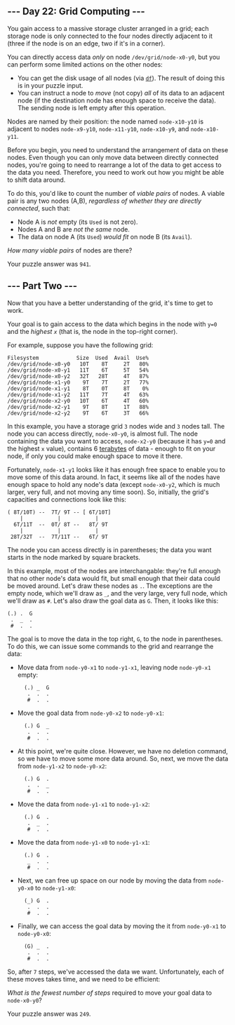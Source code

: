 \-\-\- Day 22: Grid Computing ---
---------------------------------

You gain access to a massive storage cluster arranged in a grid; each storage node is only connected to the four nodes directly adjacent to it (three if the node is on an edge, two if it's in a corner).

You can directly access data _only_ on node `/dev/grid/node-x0-y0`, but you can perform some limited actions on the other nodes:

* You can get the disk usage of all nodes (via [`df`](https://en.wikipedia.org/wiki/Df_(Unix)#Example)). The result of doing this is in your puzzle input.
* You can instruct a node to _move_ (not copy) _all_ of its data to an adjacent node (if the destination node has enough space to receive the data). The sending node is left empty after this operation.

Nodes are named by their position: the node named `node-x10-y10` is adjacent to nodes `node-x9-y10`, `node-x11-y10`, `node-x10-y9`, and `node-x10-y11`.

Before you begin, you need to understand the arrangement of data on these nodes. Even though you can only move data between directly connected nodes, you're going to need to rearrange a lot of the data to get access to the data you need. Therefore, you need to work out how you might be able to shift data around.

To do this, you'd like to count the number of _viable pairs_ of nodes. A viable pair is any two nodes (A,B), _regardless of whether they are directly connected_, such that:

* Node A is _not_ empty (its `Used` is not zero).
* Nodes A and B are _not the same_ node.
* The data on node A (its `Used`) _would fit_ on node B (its `Avail`).

_How many viable pairs_ of nodes are there?

Your puzzle answer was `941`.

\-\-\- Part Two ---
-------------------

Now that you have a better understanding of the grid, it's time to get to work.

Your goal is to gain access to the data which begins in the node with `y=0` and the _highest `x`_ (that is, the node in the top-right corner).

For example, suppose you have the following grid:

    Filesystem            Size  Used  Avail  Use%
    /dev/grid/node-x0-y0   10T    8T     2T   80%
    /dev/grid/node-x0-y1   11T    6T     5T   54%
    /dev/grid/node-x0-y2   32T   28T     4T   87%
    /dev/grid/node-x1-y0    9T    7T     2T   77%
    /dev/grid/node-x1-y1    8T    0T     8T    0%
    /dev/grid/node-x1-y2   11T    7T     4T   63%
    /dev/grid/node-x2-y0   10T    6T     4T   60%
    /dev/grid/node-x2-y1    9T    8T     1T   88%
    /dev/grid/node-x2-y2    9T    6T     3T   66%
    

In this example, you have a storage grid `3` nodes wide and `3` nodes tall. The node you can access directly, `node-x0-y0`, is almost full. The node containing the data you want to access, `node-x2-y0` (because it has `y=0` and the highest `x` value), contains 6 [terabytes](https://en.wikipedia.org/wiki/Terabyte) of data - enough to fit on your node, if only you could make enough space to move it there.

Fortunately, `node-x1-y1` looks like it has enough free space to enable you to move some of this data around. In fact, it seems like all of the nodes have enough space to hold any node's data (except `node-x0-y2`, which is much larger, very full, and not moving any time soon). So, initially, the grid's capacities and connections look like this:

    ( 8T/10T) --  7T/ 9T -- [ 6T/10T]
        |           |           |
      6T/11T  --  0T/ 8T --   8T/ 9T
        |           |           |
     28T/32T  --  7T/11T --   6T/ 9T
    

The node you can access directly is in parentheses; the data you want starts in the node marked by square brackets.

In this example, most of the nodes are interchangable: they're full enough that no other node's data would fit, but small enough that their data could be moved around. Let's draw these nodes as `.`. The exceptions are the empty node, which we'll draw as `_`, and the very large, very full node, which we'll draw as `#`. Let's also draw the goal data as `G`. Then, it looks like this:

    (.) .  G
     .  _  .
     #  .  .
    

The goal is to move the data in the top right, `G`, to the node in parentheses. To do this, we can issue some commands to the grid and rearrange the data:

* Move data from `node-y0-x1` to `node-y1-x1`, leaving node `node-y0-x1` empty:
    
        (.) _  G
         .  .  .
         #  .  .
        
    
* Move the goal data from `node-y0-x2` to `node-y0-x1`:
    
        (.) G  _
         .  .  .
         #  .  .
        
    
* At this point, we're quite close. However, we have no deletion command, so we have to move some more data around. So, next, we move the data from `node-y1-x2` to `node-y0-x2`:
    
        (.) G  .
         .  .  _
         #  .  .
        
    
* Move the data from `node-y1-x1` to `node-y1-x2`:
    
        (.) G  .
         .  _  .
         #  .  .
        
    
* Move the data from `node-y1-x0` to `node-y1-x1`:
    
        (.) G  .
         _  .  .
         #  .  .
        
    
* Next, we can free up space on our node by moving the data from `node-y0-x0` to `node-y1-x0`:
    
        (_) G  .
         .  .  .
         #  .  .
        
    
* Finally, we can access the goal data by moving the it from `node-y0-x1` to `node-y0-x0`:
    
        (G) _  .
         .  .  .
         #  .  .
        
    

So, after `7` steps, we've accessed the data we want. Unfortunately, each of these moves takes time, and we need to be efficient:

_What is the fewest number of steps_ required to move your goal data to `node-x0-y0`?

Your puzzle answer was `249`.